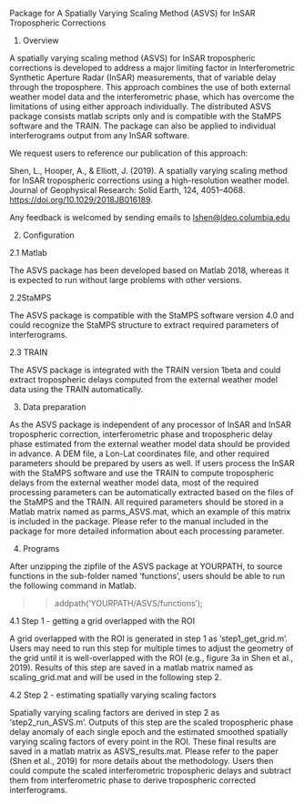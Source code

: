 Package for A Spatially Varying Scaling Method (ASVS) for InSAR Tropospheric Corrections

1. Overview 

A spatially varying scaling method (ASVS) for InSAR tropospheric corrections is developed to address a
major limiting factor in Interferometric Synthetic Aperture Radar (InSAR) measurements, that of variable delay
through the troposphere. This approach combines the use of both external weather model data and the
interferometric phase, which has overcome the limitations of using either approach individually.
The distributed ASVS package consists matlab scripts only and is compatible with the StaMPS software and
the TRAIN. The package can also be applied to individual interferograms output from any InSAR software.

We request users to reference our publication of this approach:

Shen, L., Hooper, A., & Elliott, J. (2019). A spatially varying scaling method for InSAR tropospheric corrections using a
high-resolution weather model. Journal of Geophysical Research: Solid Earth, 124, 4051–4068.
https://doi.org/10.1029/2018JB016189.

Any feedback is welcomed by sending emails to lshen@ldeo.columbia.edu

2. Configuration

2.1 Matlab

The ASVS package has been developed based on Matlab 2018, whereas it is expected to run without large
problems with other versions.

2.2StaMPS

The ASVS package is compatible with the StaMPS software version 4.0 and could recognize the StaMPS
structure to extract required parameters of interferograms.

2.3 TRAIN

The ASVS package is integrated with the TRAIN version 1beta and could extract tropospheric delays
computed from the external weather model data using the TRAIN automatically.

3. Data preparation

As the ASVS package is independent of any processor of InSAR and InSAR tropospheric correction,
interferometric phase and tropospheric delay phase estimated from the external weather model data should
be provided in advance. A DEM file, a Lon-Lat coordinates file, and other required parameters should be
prepared by users as well. If users process the InSAR with the StaMPS software and use the TRAIN to
compute tropospheric delays from the external weather model data, most of the required processing
parameters can be automatically extracted based on the files of the StaMPS and the TRAIN.
All required parameters should be stored in a Matlab matrix named as parms_ASVS.mat, which an example
of this matrix is included in the package. Please refer to the manual included in the package for more detailed information about each processing parameter.

4. Programs

After unzipping the zipfile of the ASVS package at YOURPATH, to source functions in the sub-folder named
‘functions’, users should be able to run the following command in Matlab.
>> addpath(‘YOURPATH/ASVS/functions’);

4.1 Step 1 - getting a grid overlapped with the ROI

A grid overlapped with the ROI is generated in step 1 as ‘step1_get_grid.m’. Users may need to run this
step for multiple times to adjust the geometry of the grid until it is well-overlapped with the ROI (e.g.,
figure 3a in Shen et al., 2019). Results of this step are saved in a matlab matrix named as
scaling_grid.mat and will be used in the following step 2.

4.2 Step 2 - estimating spatially varying scaling factors

Spatially varying scaling factors are derived in step 2 as ‘step2_run_ASVS.m’. Outputs of this step are
the scaled tropospheric phase delay anomaly of each single epoch and the estimated smoothed spatially
varying scaling factors of every point in the ROI. These final results are saved in a matlab matrix as
ASVS_results.mat. Please refer to the paper (Shen et al., 2019) for more details about the methodology.
Users then could compute the scaled interferometric tropospheric delays and subtract them from
interferometric phase to derive tropospheric corrected interferograms.
